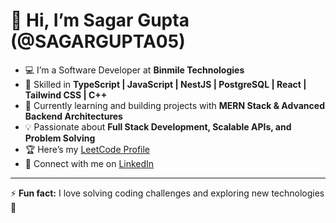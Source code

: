 # 👋 Hi, I’m Sagar Gupta (@SAGARGUPTA05)

- 💻 I’m a Software Developer at **Binmile Technologies**
- 🚀 Skilled in **TypeScript | JavaScript | NestJS | PostgreSQL | React | Tailwind CSS | C++**
- 🌱 Currently learning and building projects with **MERN Stack & Advanced Backend Architectures**
- 💡 Passionate about **Full Stack Development, Scalable APIs, and Problem Solving**
- 🏆 Here’s my [LeetCode Profile](https://leetcode.com/u/Sagar920/)
- 💼 Connect with me on [LinkedIn](https://www.linkedin.com/in/your-linkedin-id)

---

⚡ **Fun fact:** I love solving coding challenges and exploring new technologies 🚀
